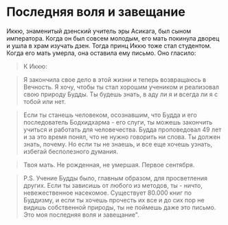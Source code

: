 # Последняя воля и завещание

Иккю, знаменитый дзенский учитель эры Асикага, был сыном императора. Когда он был совсем молодым, его мать покинула дворец и ушла в храм изучать дзен. Тогда принц Иккю тоже стал студентом. Когда его мать умерла, она оставила ему письмо. Оно гласило:

> К Иккю:

> Я закончила свое дело в этой жизни и теперь возвращаюсь в Вечность. Я хочу, чтобы ты стал хорошим учеником и реализовал свою природу Будды. Ты будешь знать, в аду ли я и всегда ли я с тобой или нет.

> Если ты станешь человеком, осознавшим, что Будда и его последователь Бодхидхарма - его слуги, ты можешь закончить учиться и работать для человечества. Будда проповедовал 49 лет и за это время понял, что не нужно говорить ни слова. Ты должен знать, почему. Но если ты не знаешь, и все еще хочешь узнать, избегай бесполезного думания.

> Твоя мать.
> Не рожденная, не умершая.
> Первое сентября.

> P.S. Учение Будды было, главным образом, для просветления других. Если ты зависишь от любого из методов, ты - ничто, невежественное насекомое. Существует 80.000 книг по Буддизму, и если ты хочешь прочесть их все и до сих пор не видишь собственной природы, ты не поймешь даже это письмо. Это моя последняя воля и завещание".
